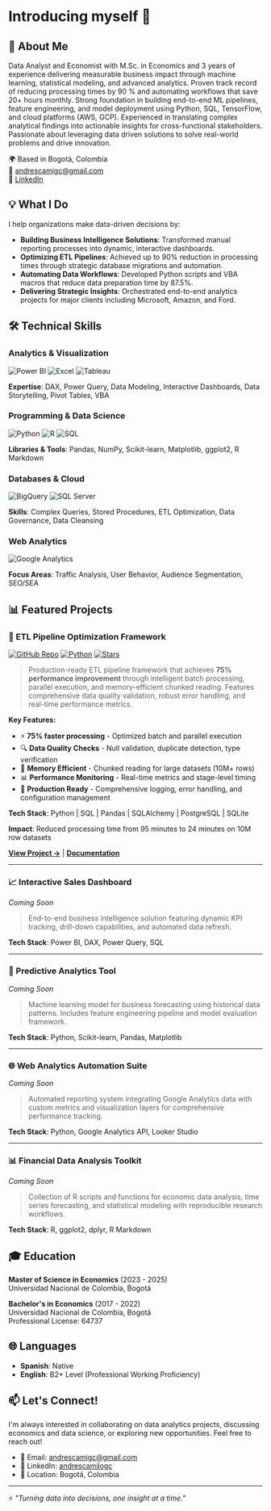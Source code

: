 # Introducing myself 👋

## 🎯 About Me

Data Analyst and Economist with M.Sc. in Economics and 3 years of experience delivering measurable business impact through machine learning, statistical modeling, and advanced analytics. Proven track record of reducing processing times by 90 % and automating workflows that save 20+ hours monthly. Strong foundation in building end-to-end ML pipelines, feature engineering, and model deployment using Python, SQL, TensorFlow, and cloud platforms (AWS, GCP). Experienced in translating complex analytical findings into actionable insights for cross-functional stakeholders. Passionate about leveraging data driven solutions to solve real-world problems and drive innovation.

🌍 Based in Bogotá, Colombia  
📧 andrescamigc@gmail.com  
💼 [LinkedIn](https://linkedin.com/in/andrescamilogc)

## 💡 What I Do

I help organizations make data-driven decisions by:
- **Building Business Intelligence Solutions**: Transformed manual reporting processes into dynamic, interactive dashboards.
- **Optimizing ETL Pipelines**: Achieved up to 90% reduction in processing times through strategic database migrations and automation.
- **Automating Data Workflows**: Developed Python scripts and VBA macros that reduce data preparation time by 87.5%.
- **Delivering Strategic Insights**: Orchestrated end-to-end analytics projects for major clients including Microsoft, Amazon, and Ford.

## 🛠️ Technical Skills

### Analytics & Visualization
![Power BI](https://img.shields.io/badge/Power_BI-F2C811?style=for-the-badge&logo=powerbi&logoColor=black)
![Excel](https://img.shields.io/badge/Excel-217346?style=for-the-badge&logo=microsoft-excel&logoColor=white)
![Tableau](https://img.shields.io/badge/Tableau-E97627?style=for-the-badge&logo=tableau&logoColor=white)

**Expertise**: DAX, Power Query, Data Modeling, Interactive Dashboards, Data Storytelling, Pivot Tables, VBA

### Programming & Data Science
![Python](https://img.shields.io/badge/Python-3776AB?style=for-the-badge&logo=python&logoColor=white)
![R](https://img.shields.io/badge/R-276DC3?style=for-the-badge&logo=r&logoColor=white)
![SQL](https://img.shields.io/badge/SQL-4479A1?style=for-the-badge&logo=postgresql&logoColor=white)

**Libraries & Tools**: Pandas, NumPy, Scikit-learn, Matplotlib, ggplot2, R Markdown

### Databases & Cloud
![BigQuery](https://img.shields.io/badge/BigQuery-669DF6?style=for-the-badge&logo=google-cloud&logoColor=white)
![SQL Server](https://img.shields.io/badge/SQL_Server-CC2927?style=for-the-badge&logo=microsoft-sql-server&logoColor=white)

**Skills**: Complex Queries, Stored Procedures, ETL Optimization, Data Governance, Data Cleansing

### Web Analytics
![Google Analytics](https://img.shields.io/badge/Google_Analytics-E37400?style=for-the-badge&logo=google-analytics&logoColor=white)

**Focus Areas**: Traffic Analysis, User Behavior, Audience Segmentation, SEO/SEA
## 📊 Featured Projects

### 🔄 ETL Pipeline Optimization Framework
[![GitHub Repo](https://img.shields.io/badge/GitHub-View_Repository-blue?style=flat&logo=github)](https://github.com/andrescamigc/etl-pipeline-framework)
[![Python](https://img.shields.io/badge/Python-3.8+-blue.svg)](https://www.python.org/)
[![Stars](https://img.shields.io/github/stars/andrescamigc/etl-pipeline-framework?style=social)](https://github.com/andrescamigc/etl-pipeline-framework/stargazers)

> Production-ready ETL pipeline framework that achieves **75% performance improvement** through intelligent batch processing, parallel execution, and memory-efficient chunked reading. Features comprehensive data quality validation, robust error handling, and real-time performance metrics.

**Key Features:**
- ⚡ **75% faster processing** - Optimized batch and parallel execution
- 🔍 **Data Quality Checks** - Null validation, duplicate detection, type verification
- 💾 **Memory Efficient** - Chunked reading for large datasets (10M+ rows)
- 📊 **Performance Monitoring** - Real-time metrics and stage-level timing
- 🔧 **Production Ready** - Comprehensive logging, error handling, and configuration management

**Tech Stack**: Python | SQL | Pandas | SQLAlchemy | PostgreSQL | SQLite

**Impact**: Reduced processing time from 95 minutes to 24 minutes on 10M row datasets

[**View Project →**](https://github.com/andrescamigc/etl-pipeline-framework) | [**Documentation**](https://github.com/andrescamigc/etl-pipeline-framework#readme)

---

### 📈 Interactive Sales Dashboard
*Coming Soon*
> End-to-end business intelligence solution featuring dynamic KPI tracking, drill-down capabilities, and automated data refresh.

**Tech Stack**: Power BI, DAX, Power Query, SQL

---

### 🤖 Predictive Analytics Tool
*Coming Soon*
> Machine learning model for business forecasting using historical data patterns. Includes feature engineering pipeline and model evaluation framework.

**Tech Stack**: Python, Scikit-learn, Pandas, Matplotlib

---

### 🌐 Web Analytics Automation Suite
*Coming Soon*
> Automated reporting system integrating Google Analytics data with custom metrics and visualization layers for comprehensive performance tracking.

**Tech Stack**: Python, Google Analytics API, Looker Studio

---

### 📊 Financial Data Analysis Toolkit
*Coming Soon*
> Collection of R scripts and functions for economic data analysis, time series forecasting, and statistical modeling with reproducible research workflows.

**Tech Stack**: R, ggplot2, dplyr, R Markdown

## 🎓 Education

**Master of Science in Economics** (2023 - 2025)  
Universidad Nacional de Colombia, Bogotá

**Bachelor's in Economics** (2017 - 2022)  
Universidad Nacional de Colombia, Bogotá  
Professional License: 64737

## 🌐 Languages

- **Spanish**: Native
- **English**: B2+ Level (Professional Working Proficiency)

## 📫 Let's Connect!

I'm always interested in collaborating on data analytics projects, discussing economics and data science, or exploring new opportunities. Feel free to reach out!

- 📧 Email: andrescamigc@gmail.com
- 💼 LinkedIn: [andrescamilogc](https://linkedin.com/in/andrescamilogc)
- 📍 Location: Bogotá, Colombia

---

⚡ *"Turning data into decisions, one insight at a time."*
